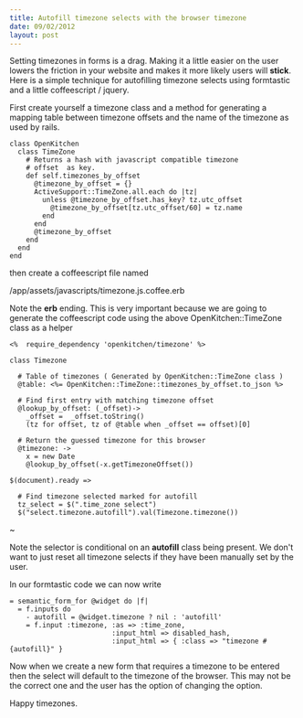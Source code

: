 ```yaml
--- 
title: Autofill timezone selects with the browser timezone
date: 09/02/2012
layout: post
--- 
```


Setting timezones in forms is a drag. Making it a little easier on the user lowers
the friction in your website and makes it more likely users will **stick**. Here
is a simple technique for autofilling timezone selects using formtastic and a little
coffeescript / jquery.

First create yourself a timezone class and a method for generating a mapping
table between timezone offsets and the name of the timezone as used by rails.

    class OpenKitchen
      class TimeZone
        # Returns a hash with javascript compatible timezone
        # offset  as key.
        def self.timezones_by_offset
          @timezone_by_offset = {}
          ActiveSupport::TimeZone.all.each do |tz|
            unless @timezone_by_offset.has_key? tz.utc_offset
              @timezone_by_offset[tz.utc_offset/60] = tz.name
            end
          end
          @timezone_by_offset
        end
      end
    end


then create a coffeescript file named

  /app/assets/javascripts/timezone.js.coffee.erb

Note the **erb** ending. This is very important because we are going
to generate the coffeescript code using the above OpenKitchen::TimeZone
class as a helper

    <%  require_dependency 'openkitchen/timezone' %>

    class Timezone

      # Table of timezones ( Generated by OpenKitchen::TimeZone class )
      @table: <%= OpenKitchen::TimeZone::timezones_by_offset.to_json %>

      # Find first entry with matching timezone offset
      @lookup_by_offset: (_offset)->
        _offset =  _offset.toString()
        (tz for offset, tz of @table when _offset == offset)[0]

      # Return the guessed timezone for this browser
      @timezone: ->
        x = new Date
        @lookup_by_offset(-x.getTimezoneOffset())

    $(document).ready =>

      # Find timezone selected marked for autofill
      tz_select = $(".time_zone select")
      $("select.timezone.autofill").val(Timezone.timezone())

~

Note the selector is conditional on an **autofill** class being
present. We don't want to just reset all timezone selects if
they have been manually set by the user.

In our formtastic code we can now write

    = semantic_form_for @widget do |f|
      = f.inputs do
        - autofill = @widget.timezone ? nil : 'autofill'
        = f.input :timezone, :as => :time_zone, 
                             :input_html => disabled_hash, 
                             :input_html => { :class => "timezone #{autofill}" }

Now when we create a new form that requires a timezone to be entered then
the select will default to the timezone of the browser. This may not be
the correct one and the user has the option of changing the option.


Happy timezones.

  

  





